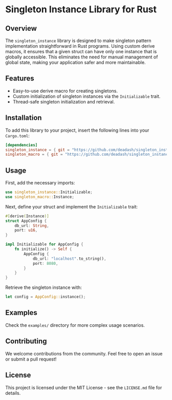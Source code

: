# Singleton Instance Library for Rust

## Overview

The `singleton_instance` library is designed to make singleton pattern implementation straightforward in Rust programs. Using custom derive macros, it ensures that a given struct can have only one instance that is globally accessible. This eliminates the need for manual management of global state, making your application safer and more maintainable.

## Features

- Easy-to-use derive macro for creating singletons.
- Custom initialization of singleton instances via the `Initializable` trait.
- Thread-safe singleton initialization and retrieval.

## Installation

To add this library to your project, insert the following lines into your `Cargo.toml`:

```toml
[dependencies]
singleton_instance = { git = "https://github.com/deadash/singleton_instance", package = "singleton_instance" }
singleton_macro = { git = "https://github.com/deadash/singleton_instance", package = "singleton_macro" }
```

## Usage

First, add the necessary imports:

```rust
use singleton_instance::Initializable;
use singleton_macro::Instance;
```

Next, define your struct and implement the `Initializable` trait:

```rust
#[derive(Instance)]
struct AppConfig {
    db_url: String,
    port: u16,
}

impl Initializable for AppConfig {
    fn initialize() -> Self {
        AppConfig {
            db_url: "localhost".to_string(),
            port: 8080,
        }
    }
}
```

Retrieve the singleton instance with:

```rust
let config = AppConfig::instance();
```

## Examples

Check the `examples/` directory for more complex usage scenarios.

## Contributing

We welcome contributions from the community. Feel free to open an issue or submit a pull request!

## License

This project is licensed under the MIT License - see the `LICENSE.md` file for details.
